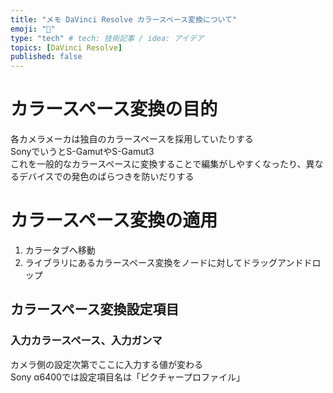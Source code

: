 ```yaml
---
title: "メモ DaVinci Resolve カラースペース変換について"
emoji: "🦔"
type: "tech" # tech: 技術記事 / idea: アイデア
topics: [DaVinci Resolve]
published: false
---
```


# カラースペース変換の目的
各カメラメーカは独自のカラースペースを採用していたりする  
SonyでいうとS-GamutやS-Gamut3  
これを一般的なカラースペースに変換することで編集がしやすくなったり、異なるデバイスでの発色のばらつきを防いだりする

# カラースペース変換の適用
1. カラータブへ移動
2. ライブラリにあるカラースペース変換をノードに対してドラッグアンドドロップ

## カラースペース変換設定項目
### 入力カラースペース、入力ガンマ
カメラ側の設定次第でここに入力する値が変わる  
Sony α6400では設定項目名は「ピクチャープロファイル」


